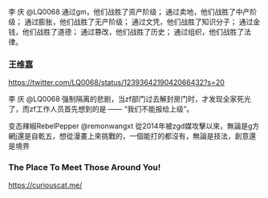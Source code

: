 李 庆
@LQ0068
通过gm，他们战胜了资产阶级；
通过卖地，他们战胜了中产阶级；
通过膨胀，他们战胜了无产阶级；
通过文凭，他们战胜了知识分子；
通过金钱，他们战胜了道德；
通过篡改，他们战胜了历史；
通过组织，他们战胜了法律。

### 王维嘉
https://twitter.com/LQ0068/status/1239364219042066432?s=20

李 庆
@LQ0068
强制隔离的悲剧，当zf部门过去解封房门时，才发现全家死光了，而zf工作人员首先想到的是 —— “我们不能报给上级”。

变态辣椒RebelPepper
@remonwangxt
從2014年被zgd媒攻擊以來，無論是g方網j還是自乾五，想從漫畫上來挑戰的，一個能打的都沒有，無論是技法，創意還是境界

### The Place To Meet Those Around You!
https://curiouscat.me/
